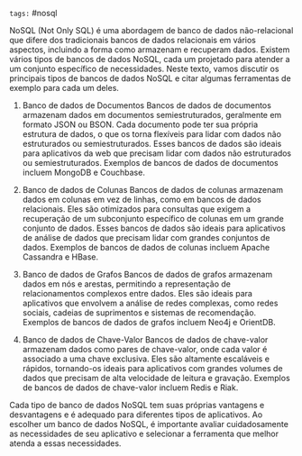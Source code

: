 `tags:` #nosql 

NoSQL (Not Only SQL) é uma abordagem de banco de dados não-relacional que difere dos tradicionais bancos de dados relacionais em vários aspectos, incluindo a forma como armazenam e recuperam dados. Existem vários tipos de bancos de dados NoSQL, cada um projetado para atender a um conjunto específico de necessidades. Neste texto, vamos discutir os principais tipos de bancos de dados NoSQL e citar algumas ferramentas de exemplo para cada um deles.

1.  Banco de dados de Documentos Bancos de dados de documentos armazenam dados em documentos semiestruturados, geralmente em formato JSON ou BSON. Cada documento pode ter sua própria estrutura de dados, o que os torna flexíveis para lidar com dados não estruturados ou semiestruturados. Esses bancos de dados são ideais para aplicativos da web que precisam lidar com dados não estruturados ou semiestruturados. Exemplos de bancos de dados de documentos incluem MongoDB e Couchbase.
    
2.  Banco de dados de Colunas Bancos de dados de colunas armazenam dados em colunas em vez de linhas, como em bancos de dados relacionais. Eles são otimizados para consultas que exigem a recuperação de um subconjunto específico de colunas em um grande conjunto de dados. Esses bancos de dados são ideais para aplicativos de análise de dados que precisam lidar com grandes conjuntos de dados. Exemplos de bancos de dados de colunas incluem Apache Cassandra e HBase.
    
3.  Banco de dados de Grafos Bancos de dados de grafos armazenam dados em nós e arestas, permitindo a representação de relacionamentos complexos entre dados. Eles são ideais para aplicativos que envolvem a análise de redes complexas, como redes sociais, cadeias de suprimentos e sistemas de recomendação. Exemplos de bancos de dados de grafos incluem Neo4j e OrientDB.
    
4.  Banco de dados de Chave-Valor Bancos de dados de chave-valor armazenam dados como pares de chave-valor, onde cada valor é associado a uma chave exclusiva. Eles são altamente escaláveis e rápidos, tornando-os ideais para aplicativos com grandes volumes de dados que precisam de alta velocidade de leitura e gravação. Exemplos de bancos de dados de chave-valor incluem Redis e Riak.
    

Cada tipo de banco de dados NoSQL tem suas próprias vantagens e desvantagens e é adequado para diferentes tipos de aplicativos. Ao escolher um banco de dados NoSQL, é importante avaliar cuidadosamente as necessidades de seu aplicativo e selecionar a ferramenta que melhor atenda a essas necessidades.